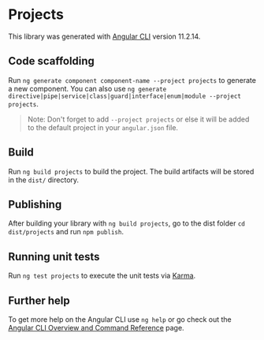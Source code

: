 # Projects

This library was generated with [Angular CLI](https://github.com/angular/angular-cli) version 11.2.14.

## Code scaffolding

Run `ng generate component component-name --project projects` to generate a new component. You can also use `ng generate directive|pipe|service|class|guard|interface|enum|module --project projects`.
> Note: Don't forget to add `--project projects` or else it will be added to the default project in your `angular.json` file. 

## Build

Run `ng build projects` to build the project. The build artifacts will be stored in the `dist/` directory.

## Publishing

After building your library with `ng build projects`, go to the dist folder `cd dist/projects` and run `npm publish`.

## Running unit tests

Run `ng test projects` to execute the unit tests via [Karma](https://karma-runner.github.io).

## Further help

To get more help on the Angular CLI use `ng help` or go check out the [Angular CLI Overview and Command Reference](https://angular.io/cli) page.
